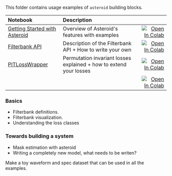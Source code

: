 This folder contains usage examples of `asteroid` building blocks. 


| Notebook     |      Description      |   |
|:----------|:-------------|------:|
| [Getting Started with Asteroid](https://github.com/mpariente/asteroid/blob/master/examples/01_AsteroidGettingStarted.ipynb)  | Overview of Asteroid's features with examples  |[![Open In Colab](https://colab.research.google.com/assets/colab-badge.svg)](http://colab.research.google.com/github/mpariente/asteroid/blob/master/examples/01_AsteroidGettingStarted.ipynb) |
| [Filterbank API](https://github.com/mpariente/asteroid/blob/master/examples/02_Filterbank.ipynb)  | Description of the Filterbank API + How to write your own  |[![Open In Colab](https://colab.research.google.com/assets/colab-badge.svg)](http://colab.research.google.com/github/mpariente/asteroid/blob/master/examples/02_Filterbank.ipynb) |
| [PITLossWrapper](https://github.com/mpariente/asteroid/blob/master/examples/.ipynb)  |  Permutation invariant losses explained + how to extend your losses |[![Open In Colab](https://colab.research.google.com/assets/colab-badge.svg)](http://colab.research.google.com/github/mpariente/asteroid/blob/master/examples/03_PITLossWrapper.ipynb) |
| [](https://github.com/mpariente/asteroid/blob/master/examples/03_PITLossWrapper.ipynb)  |   |[![Open In Colab](https://colab.research.google.com/assets/colab-badge.svg)](http://colab.research.google.com/github/mpariente/asteroid/blob/master/examples/) |

### Basics
- Filterbank definitions.
- Filterbank visualization.
- Understanding the loss classes

### Towards building a system
- Mask estimation with asteroid
- Writing a completely new model, what needs to be writen? 


Make a toy waveform and spec dataset that can be 
used in all the examples.
